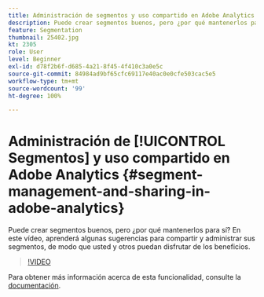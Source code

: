 ```yaml
---
title: Administración de segmentos y uso compartido en Adobe Analytics
description: Puede crear segmentos buenos, pero ¿por qué mantenerlos para sí? En este vídeo, aprenderá algunas sugerencias para compartir y administrar sus segmentos, de modo que usted y otros puedan disfrutar de los beneficios.
feature: Segmentation
thumbnail: 25402.jpg
kt: 2305
role: User
level: Beginner
exl-id: d78f2b6f-d685-4a21-8f45-4f410c3a0e5c
source-git-commit: 84984ad9bf65cfc69117e40ac0e0cfe503cac5e5
workflow-type: tm+mt
source-wordcount: '99'
ht-degree: 100%

---
```


# Administración de [!UICONTROL Segmentos] y uso compartido en Adobe Analytics {#segment-management-and-sharing-in-adobe-analytics}

Puede crear segmentos buenos, pero ¿por qué mantenerlos para sí? En este vídeo, aprenderá algunas sugerencias para compartir y administrar sus segmentos, de modo que usted y otros puedan disfrutar de los beneficios.

>[!VIDEO](https://video.tv.adobe.com/v/25402/?quality=12&learn=on)

Para obtener más información acerca de esta funcionalidad, consulte la [documentación](https://experienceleague.adobe.com/docs/analytics/components/segmentation/segmentation-workflow/seg-manage.html?lang=es).
